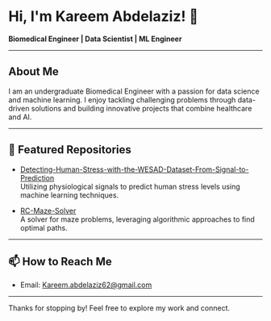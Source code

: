 # Hi, I'm Kareem Abdelaziz! 👋

**Biomedical Engineer | Data Scientist | ML Engineer**

---

## About Me

I am an undergraduate Biomedical Engineer with a passion for data science and machine learning. I enjoy tackling challenging problems through data-driven solutions and building innovative projects that combine healthcare and AI.

---

## 📂 Featured Repositories

- [Detecting-Human-Stress-with-the-WESAD-Dataset-From-Signal-to-Prediction](https://github.com/Biokareem/Detecting-Human-Stress-with-the-WESAD-Dataset-From-Signal-to-Prediction)  
  Utilizing physiological signals to predict human stress levels using machine learning techniques.

- [RC-Maze-Solver](https://github.com/Biokareem/RC-Maze-Solver)  
  A solver for maze problems, leveraging algorithmic approaches to find optimal paths.

---

## 📫 How to Reach Me

- Email: [Kareem.abdelaziz62@gmail.com](mailto:Kareem.abdelaziz62@gmail.com)  

---

Thanks for stopping by! Feel free to explore my work and connect.
